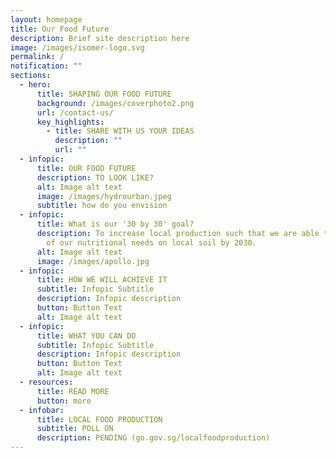```yaml
---
layout: homepage
title: Our Food Future
description: Brief site description here
image: /images/isomer-logo.svg
permalink: /
notification: ""
sections:
  - hero:
      title: SHAPING OUR FOOD FUTURE
      background: /images/coverphoto2.png
      url: /contact-us/
      key_highlights:
        - title: SHARE WITH US YOUR IDEAS
          description: ""
          url: ""
  - infopic:
      title: OUR FOOD FUTURE
      description: TO LOOK LIKE?
      alt: Image alt text
      image: /images/hydrourban.jpeg
      subtitle: how do you envision
  - infopic:
      title: What is our '30 by 30' goal?
      description: To increase local production such that we are able to produce 30%
        of our nutritional needs on local soil by 2030.
      alt: Image alt text
      image: /images/apollo.jpg
  - infopic:
      title: HOW WE WILL ACHIEVE IT
      subtitle: Infopic Subtitle
      description: Infopic description
      button: Button Text
      alt: Image alt text
  - infopic:
      title: WHAT YOU CAN DO
      subtitle: Infopic Subtitle
      description: Infopic description
      button: Button Text
      alt: Image alt text
  - resources:
      title: READ MORE
      button: more
  - infobar:
      title: LOCAL FOOD PRODUCTION
      subtitle: POLL ON
      description: PENDING (go.gov.sg/localfoodproduction)
---
```

